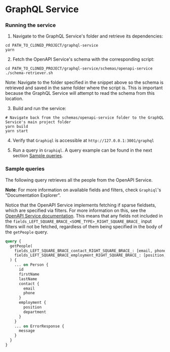 # GraphQL Service

### Running the service

1. Navigate to the GraphQL Service's folder and retrieve its dependencies:

```shell
cd PATH_TO_CLONED_PROJECT/graphql-service
yarn
```

2. Fetch the OpenAPI Service's schema with the corresponding script:

```shell
cd PATH_TO_CLONED_PROJECT/graphql-service/schemas/openapi-service
./schema-retriever.sh
```

Note: Navigate to the folder specified in the snippet above so the schema is retrieved and saved in the same folder where the script is. This is important because the GraphQL Service will attempt to read the schema from this location.

3. Build and run the service:

```shell
# Navigate back from the schemas/openapi-service folder to the GraphQL Service's main project folder
yarn build
yarn start
```

4. Verify that `Graphiql` is accessible at `http://127.0.0.1:3001/graphql`

5. Run a query in `Graphiql`. A query example can be found in the next section [Sample queries](#sample-queries).


### Sample queries

The following query retrieves all the people from the OpenAPI Service.

**Note**: For more information on available fields and filters, check `Graphiql`'s "Documentation Explorer".

Notice that the OpenAPI Service implements fetching if sparse fieldsets, which are specified via filters. For more information on this, see the [OpenAPI Service documentation](/openapi-service/README.md). This means that any fields not included in the `fields_LEFT_SQUARE_BRACE_<SOME_TYPE>_RIGHT_SQUARE_BRACE_` input filters will not be fetched, regardless of them being specified in the body of the `getPeople` query.

```graphql
query {
  getPeople(
    fields_LEFT_SQUARE_BRACE_contact_RIGHT_SQUARE_BRACE_: [email, phone]
   	fields_LEFT_SQUARE_BRACE_employment_RIGHT_SQUARE_BRACE_: [position, department]
  ) {
    ... on Person {
      id
      firstName
      lastName
      contact {
        email
        phone
      }
      employment {
        position
        department
      }
    }
    ... on ErrorResponse {
      message
    }
  }
}
```
